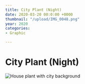 ```yaml
---
title: City Plant (Night)
date: 2020-03-20 00:0:00 +0000
thumbnail: "/upload/IMG_0048.png"
year: 2020
categories:
- Graphic

---
```

# City Plant (Night)

![House plant with city background](/upload/IMG_0048.png)

